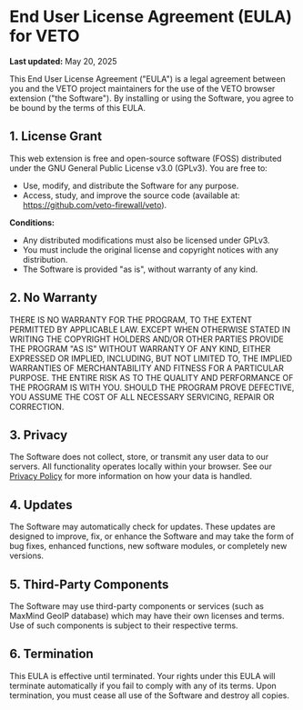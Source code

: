 # End User License Agreement (EULA) for VETO

**Last updated:** May 20, 2025

This End User License Agreement ("EULA") is a legal agreement between you and the VETO project maintainers for the use of the VETO browser extension ("the Software"). By installing or using the Software, you agree to be bound by the terms of this EULA.

## 1. License Grant
This web extension is free and open-source software (FOSS) distributed under the GNU General Public License v3.0 (GPLv3). You are free to:

- Use, modify, and distribute the Software for any purpose.
- Access, study, and improve the source code (available at: https://github.com/veto-firewall/veto).

**Conditions:**
- Any distributed modifications must also be licensed under GPLv3.
- You must include the original license and copyright notices with any distribution.
- The Software is provided "as is", without warranty of any kind.

## 2. No Warranty
THERE IS NO WARRANTY FOR THE PROGRAM, TO THE EXTENT PERMITTED BY APPLICABLE LAW. EXCEPT WHEN OTHERWISE STATED IN WRITING THE COPYRIGHT HOLDERS AND/OR OTHER PARTIES PROVIDE THE PROGRAM "AS IS" WITHOUT WARRANTY OF ANY KIND, EITHER EXPRESSED OR IMPLIED, INCLUDING, BUT NOT LIMITED TO, THE IMPLIED WARRANTIES OF MERCHANTABILITY AND FITNESS FOR A PARTICULAR PURPOSE. THE ENTIRE RISK AS TO THE QUALITY AND PERFORMANCE OF THE PROGRAM IS WITH YOU. SHOULD THE PROGRAM PROVE DEFECTIVE, YOU ASSUME THE COST OF ALL NECESSARY SERVICING, REPAIR OR CORRECTION.

## 3. Privacy
The Software does not collect, store, or transmit any user data to our servers. All functionality operates locally within your browser. See our [Privacy Policy](PRIVACY_POLICY.md) for more information on how your data is handled.

## 4. Updates
The Software may automatically check for updates. These updates are designed to improve, fix, or enhance the Software and may take the form of bug fixes, enhanced functions, new software modules, or completely new versions.

## 5. Third-Party Components
The Software may use third-party components or services (such as MaxMind GeoIP database) which may have their own licenses and terms. Use of such components is subject to their respective terms.

## 6. Termination
This EULA is effective until terminated. Your rights under this EULA will terminate automatically if you fail to comply with any of its terms. Upon termination, you must cease all use of the Software and destroy all copies.